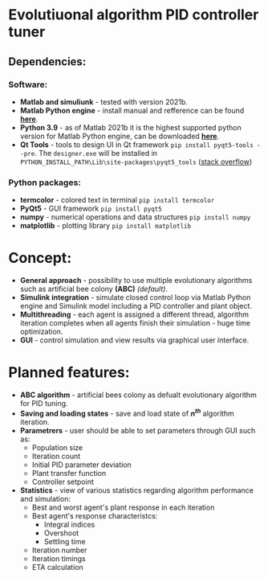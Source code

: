# Evolutiuonal algorithm PID controller tuner

## Dependencies:
### Software:
* __Matlab and simuliunk__ - tested with version 2021b.
* __Matlab Python engine__ - install manual and refference can be found [__here__](https://www.mathworks.com/help/matlab/matlab_external/install-the-matlab-engine-for-python.html).
* __Python 3.9__ - as of Matlab 2021b it is the highest supported python version for Matlab Python engine, can be downloaded [__here__](https://www.python.org/downloads/release/python-3910/).
* __Qt Tools__ - tools to design UI in Qt framework ```pip install pyqt5-tools --pre```. The ```designer.exe``` will be installed in ```PYTHON_INSTALL_PATH\Lib\site-packages\pyqt5_tools``` ([stack overflow](https://stackoverflow.com/questions/30222572/how-to-install-qtdesigner))
### Python packages:
* __termcolor__ - colored text in terminal ```pip install termcolor```
* __PyQt5__ - GUI framework ```pip install pyqt5```
* __numpy__ - numerical operations and data structures ```pip install numpy```
* __matplotlib__ - plotting library ```pip install matplotlib```

# Concept:
* __General approach__ - possibility to use multiple evolutionary algorithms such as artificial bee colony __(ABC)__ *(default)*.
* __Simulink integration__ - simulate closed control loop via Matlab Python engine and Simulink model including a PID controller and plant object.
* __Multithreading__ - each agent is assigned a different thread, algorithm iteration completes when all agents finish their simulation - huge time optimization.
* __GUI__ - control simulation and view results via graphical user interface.

# Planned features:
* __ABC algorithm__ - artificial bees colony as defualt evolutionary algorithm for PID tuning.
* __Saving and loading states__ -  save and load state of ___n___<sup>___th___</sup> algorithm iteration.
* __Parametrers__ - user should be able to set parameters through GUI such as:
  * Population size
  * Iteration count
  * Initial PID parameter deviation
  * Plant transfer function
  * Controller setpoint
* __Statistics__ - view of various statistics regarding algorithm performance and simulation:
  * Best and worst agent's plant response in each iteration
  * Best agent's response characteristcs:
    * Integral indices
    * Overshoot
    * Settling time
  * Iteration number
  * Iteration timings
  * ETA calculation
